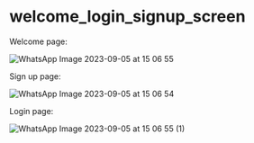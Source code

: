 # welcome_login_signup_screen

Welcome page:

![WhatsApp Image 2023-09-05 at 15 06 55](https://github.com/jessivanjunior/Wellcome_Login_Signup_Screen/assets/16084092/c0312463-ab3f-4ed6-a5d4-adccccf56d74)

Sign up page:

![WhatsApp Image 2023-09-05 at 15 06 54](https://github.com/jessivanjunior/Wellcome_Login_Signup_Screen/assets/16084092/32d7cd6e-33b4-4686-a1ea-1630b90de6bd)

Login page:

![WhatsApp Image 2023-09-05 at 15 06 55 (1)](https://github.com/jessivanjunior/Wellcome_Login_Signup_Screen/assets/16084092/696d2752-38f7-479f-be80-7a2f1cfd1ef1)
